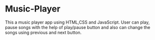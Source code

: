 # Music-Player
This a music player app using HTML,CSS and JavaScript. User can play, pause songs with the help of play/pause button and also can change the songs using previous and next button.
